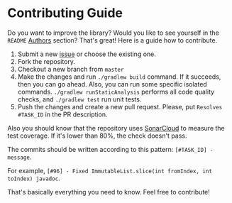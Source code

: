 # Contributing Guide

Do you want to improve the library?
Would you like to see yourself in the `README` [Authors](https://github.com/SimonHarmonicMinor/Java-Useful-Utils#authors) section?
That's great! Here is a guide how to contribute.


1. Submit a new [issue](https://github.com/SimonHarmonicMinor/Java-Useful-Utils/issues) or choose the existing one.
1. Fork the repository.
1. Checkout a new branch from `master`
1. Make the changes and run `./gradlew build` command. If it succeeds, then you can go ahead.
   Also, you can run some specific isolated commands. `./gradlew runStaticAnalysis` performs all code quality checks,
   and `./gradlew test` run unit tests.
1. Push the changes and create a new pull request. 
   Please, put `Resolves #TASK_ID` in the PR description.

Also you should know that the repository uses [SonarCloud](https://sonarcloud.io/) to measure the test coverage.
If it's lower than 80%, the check doesn't pass.

The commits should be written according to this pattern: `[#TASK_ID] - message`.

For example, `[#96] - Fixed ImmutableList.slice(int fromIndex, int toIndex) javadoc`.

That's basically everything you need to know. Feel free to contribute!